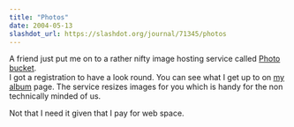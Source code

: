 ```yaml
---
title: "Photos"
date: 2004-05-13
slashdot_url: https://slashdot.org/journal/71345/photos
---
```


<p>A friend just put me on to a rather nifty image hosting service called <a href="http://www.photobucket.com/">Photo bucket</a>.<br>I got a registration to have a look round. You can see what I get up to on <a href="http://img66.photobucket.com/albums/v202/tim_abell/">my album</a> page. The service resizes images for you which is handy for the non technically minded of us.</p>
<p>Not that I need it given that I pay for web space.</p>

